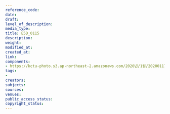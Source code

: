 ```yaml
---
reference_code: 
date: 
draft: 
level_of_description: 
media_type: 
title: E5D_0115
description: 
weight: 
modified_at: 
created_at: 
link: 
components:
- https://kctu-photo.s3.ap-northeast-2.amazonaws.com/2020년/1월/20200117_톨게이트+갈라치기+중단+직접고용+촉구+도명화.유창근+단식+기자회견/E5D_0115.jpg
tags:
- 
creators: 
subjects: 
sources: 
venues: 
public_access_status: 
copyright_status: 
---
```

